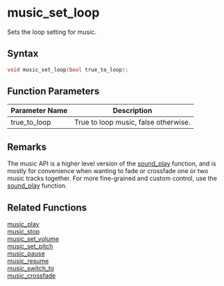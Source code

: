 # music_set_loop

Sets the loop setting for music.

## Syntax

```cpp
void music_set_loop(bool true_to_loop);
```

## Function Parameters

Parameter Name | Description
--- | ---
true_to_loop | True to loop music, false otherwise.

## Remarks

The music API is a higher level version of the [sound_play](https://github.com/RandyGaul/cute_framework/blob/master/docs/audio/sound/sound_play.md) function, and is mostly for convenience when wanting to fade or crossfade one or two music tracks together. For more fine-grained and custom control, use the [sound_play](https://github.com/RandyGaul/cute_framework/blob/master/docs/audio/sound/sound_play.md) function.

## Related Functions

[music_play](https://github.com/RandyGaul/cute_framework/blob/master/docs/audio/music/music_play.md)  
[music_stop](https://github.com/RandyGaul/cute_framework/blob/master/docs/audio/music/music_stop.md)  
[music_set_volume](https://github.com/RandyGaul/cute_framework/blob/master/docs/audio/music/music_set_volume.md)  
[music_set_pitch](https://github.com/RandyGaul/cute_framework/blob/master/docs/audio/music/music_set_pitch.md)  
[music_pause](https://github.com/RandyGaul/cute_framework/blob/master/docs/audio/music/music_pause.md)  
[music_resume](https://github.com/RandyGaul/cute_framework/blob/master/docs/audio/music/music_resume.md)  
[music_switch_to](https://github.com/RandyGaul/cute_framework/blob/master/docs/audio/music/music_switch_to.md)  
[music_crossfade](https://github.com/RandyGaul/cute_framework/blob/master/docs/audio/music/music_crossfade.md)  
